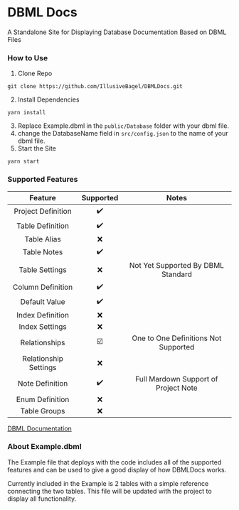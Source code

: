 # DBML Docs
A Standalone Site for Displaying Database Documentation Based on DBML Files

### How to Use
1. Clone Repo
```
git clone https://github.com/IllusiveBagel/DBMLDocs.git
```
2. Install Dependencies
```
yarn install
```
3. Replace Example.dbml in the ```public/Database``` folder with your dbml file. 
4. change the DatabaseName field in ```src/config.json``` to the name of your dbml file.
5. Start the Site
```
yarn start
```

### Supported Features
| Feature               | Supported               | Notes                                |
|:---------------------:|:-----------------------:|:------------------------------------:|
| Project Definition    | :heavy_check_mark:      |                                      |
| Table Definition      | :heavy_check_mark:      |                                      |
| Table Alias           | :x:                     |                                      |
| Table Notes           | :heavy_check_mark:      |                                      |
| Table Settings        | :x:                     | Not Yet Supported By DBML Standard   |
| Column Definition     | :heavy_check_mark:      |                                      |
| Default Value         | :heavy_check_mark:      |                                      |
| Index Definition      | :x:                     |                                      |
| Index Settings        | :x:                     |                                      |
| Relationships         | :ballot_box_with_check: | One to One Definitions Not Supported |
| Relationship Settings | :x:                     |                                      |
| Note Definition       | :heavy_check_mark:      | Full Mardown Support of Project Note |
| Enum Definition       | :x:                     |                                      |
| Table Groups          | :x:                     |                                      |

[DBML Documentation](https://www.dbml.org/docs)

### About Example.dbml
The Example file that deploys with the code includes all of the supported features and can be used to give a good display of how DBMLDocs works.

Currently included in the Example is 2 tables with a simple reference connecting the two tables. This file will be updated with the project to display all functionality.